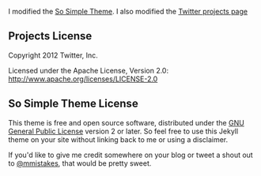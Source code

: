 I modified the [So Simple Theme](https://github.com/mmistakes/so-simple-theme).
I also modified the [Twitter projects page](https://github.com/twitter/twitter.github.com)

## Projects License
Copyright 2012 Twitter, Inc.

Licensed under the Apache License, Version 2.0: http://www.apache.org/licenses/LICENSE-2.0

## So Simple Theme License

This theme is free and open source software, distributed under the [GNU General Public License](LICENSE) version 2 or later. So feel free to use this Jekyll theme on your site without linking back to me or using a disclaimer.

If you'd like to give me credit somewhere on your blog or tweet a shout out to [@mmistakes](https://twitter.com/mmistakes), that would be pretty sweet.
